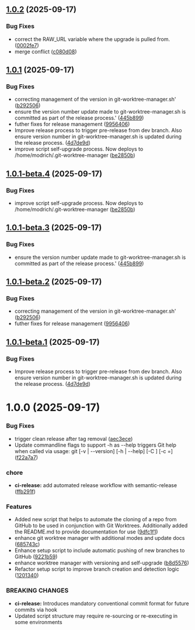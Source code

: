 ## [1.0.2](https://github.com/lucasmodrich/git-worktree-manager/compare/v1.0.1...v1.0.2) (2025-09-17)


### Bug Fixes

* correct the RAW_URL variable where the upgrade is pulled from. ([0002fe7](https://github.com/lucasmodrich/git-worktree-manager/commit/0002fe769ee789bff87fcd32190f0214c91d8e1c))
* merge conflict ([c080d08](https://github.com/lucasmodrich/git-worktree-manager/commit/c080d08e12f3fe1e8c1cdd696bf013c1b18324ba))

## [1.0.1](https://github.com/lucasmodrich/git-worktree-manager/compare/v1.0.0...v1.0.1) (2025-09-17)

### Bug Fixes

* correcting management of the version in git-worktree-manager.sh' ([b292506](https://github.com/lucasmodrich/git-worktree-manager/commit/b2925060d90878fd1da6b0cd45a22dec3aa9cb86))
* ensure the version number update made to git-worktree-manager.sh is committed as part of the release process.' ([445b899](https://github.com/lucasmodrich/git-worktree-manager/commit/445b8997355bf0279e024e33f3c9649e62d88154))
* futher fixes for release management ([9956406](https://github.com/lucasmodrich/git-worktree-manager/commit/99564063e14d70366f8dede5e4385786d6ea144b))
* Improve release process to trigger pre-release from dev branch. Also ensure version number in git-worktree-manager.sh is updated during the release process. ([4d7de9d](https://github.com/lucasmodrich/git-worktree-manager/commit/4d7de9d35bcf61ad92d363c93b9b5dd4d21cc0ba))
* improve script self-upgrade process. Now deploys to /home/modrich/.git-worktree-manager ([be2850b](https://github.com/lucasmodrich/git-worktree-manager/commit/be2850b87fe54e6e5a5b3606a47082dffa8bf450))

## [1.0.1-beta.4](https://github.com/lucasmodrich/git-worktree-manager/compare/v1.0.1-beta.3...v1.0.1-beta.4) (2025-09-17)


### Bug Fixes

* improve script self-upgrade process. Now deploys to /home/modrich/.git-worktree-manager ([be2850b](https://github.com/lucasmodrich/git-worktree-manager/commit/be2850b87fe54e6e5a5b3606a47082dffa8bf450))

## [1.0.1-beta.3](https://github.com/lucasmodrich/git-worktree-manager/compare/v1.0.1-beta.2...v1.0.1-beta.3) (2025-09-17)


### Bug Fixes

* ensure the version number update made to git-worktree-manager.sh is committed as part of the release process.' ([445b899](https://github.com/lucasmodrich/git-worktree-manager/commit/445b8997355bf0279e024e33f3c9649e62d88154))

## [1.0.1-beta.2](https://github.com/lucasmodrich/git-worktree-manager/compare/v1.0.1-beta.1...v1.0.1-beta.2) (2025-09-17)


### Bug Fixes

* correcting management of the version in git-worktree-manager.sh' ([b292506](https://github.com/lucasmodrich/git-worktree-manager/commit/b2925060d90878fd1da6b0cd45a22dec3aa9cb86))
* futher fixes for release management ([9956406](https://github.com/lucasmodrich/git-worktree-manager/commit/99564063e14d70366f8dede5e4385786d6ea144b))

## [1.0.1-beta.1](https://github.com/lucasmodrich/git-worktree-manager/compare/v1.0.0...v1.0.1-beta.1) (2025-09-17)


### Bug Fixes

* Improve release process to trigger pre-release from dev branch. Also ensure version number in git-worktree-manager.sh is updated during the release process. ([4d7de9d](https://github.com/lucasmodrich/git-worktree-manager/commit/4d7de9d35bcf61ad92d363c93b9b5dd4d21cc0ba))

# 1.0.0 (2025-09-17)


### Bug Fixes

* trigger clean release after tag removal ([aec3ece](https://github.com/lucasmodrich/git-worktree-manager/commit/aec3ecee1d19d184e10e06e86f8ffe3b35ca9375))
* Update commandline flags to support -h as --help triggers Git help when called via usage: git [-v | --version] [-h | --help] [-C <path>] [-c <name>=<value>] ([f22a7a7](https://github.com/lucasmodrich/git-worktree-manager/commit/f22a7a7b085122c50c1c7513f3344d7f081a23f2))


### chore

* **ci-release:** add automated release workflow with semantic-release ([ffb291f](https://github.com/lucasmodrich/git-worktree-manager/commit/ffb291f3e85d4f8494a0a1c240baac53bf5cdac6))


### Features

* Added new script  that helps to automate the cloning of a repo from GitHub to be used in conjunction with Git Worktrees. Additionally added the README.md to provide documentation for use ([9dfc1f1](https://github.com/lucasmodrich/git-worktree-manager/commit/9dfc1f17297f03dce01d8b27f102af1b6d156574))
* enhance git worktree manager with additional modes and update docs ([685743c](https://github.com/lucasmodrich/git-worktree-manager/commit/685743c248cc999156421cdf5f8ae84463790292))
* Enhance setup script to include automatic pushing of new branches to GitHub ([9221b59](https://github.com/lucasmodrich/git-worktree-manager/commit/9221b59d0364588f71f3ff7e0d88756d238f5c02))
* enhance worktree manager with versioning and self-upgrade ([b8d5576](https://github.com/lucasmodrich/git-worktree-manager/commit/b8d557652bd7e8dbcd8f7fe3c2ae72f35f00b85c))
* Refactor setup script to improve branch creation and detection logic ([1201340](https://github.com/lucasmodrich/git-worktree-manager/commit/12013401869bd6bc5a5126f33853fcf9d9c9f811))


### BREAKING CHANGES

* **ci-release:** Introduces mandatory conventional commit format for future commits via hook
* Updated script structure may require re-sourcing or re-executing in some environments
